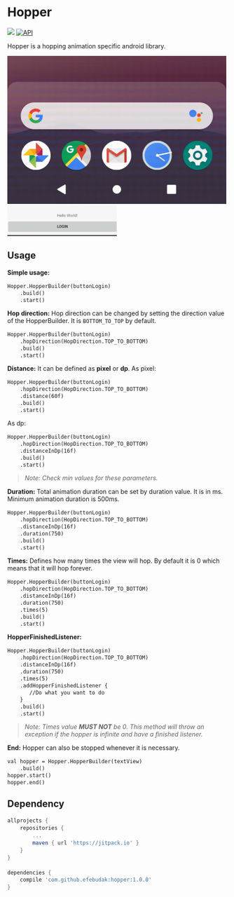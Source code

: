 # Hopper
[![](https://jitpack.io/v/efebudak/hopper.svg)](https://jitpack.io/#efebudak/hopper) [![API](https://img.shields.io/badge/API-21%2B-brightgreen.svg?style=flat)](https://android-arsenal.com/api?level=21)

Hopper is a hopping animation specific android library.

<img src="./readmeassets/AndroidHopAnimation.gif" width="500" />

<img src="./readmeassets/Hopper.gif" width="250" />

## Usage
**Simple usage:**

    Hopper.HopperBuilder(buttonLogin)  
        .build()  
        .start()
**Hop direction:**
Hop direction can be changed by setting the direction value of the HopperBuilder. It is `BOTTOM_TO_TOP` by default.

    Hopper.HopperBuilder(buttonLogin)  
        .hopDirection(HopDirection.TOP_TO_BOTTOM)  
        .build()  
        .start()
**Distance:**
It can be defined as **pixel** or **dp**.
As pixel:

    Hopper.HopperBuilder(buttonLogin)  
        .hopDirection(HopDirection.TOP_TO_BOTTOM)  
        .distance(60f)  
        .build()  
        .start()
As dp:

    Hopper.HopperBuilder(buttonLogin)  
        .hopDirection(HopDirection.TOP_TO_BOTTOM)  
        .distanceInDp(16f)  
        .build()  
        .start()

> *Note: Check min values for these parameters.*

**Duration:**
Total animation duration can be set by duration value. It is in ms. Minimum animation duration is 500ms.

    Hopper.HopperBuilder(buttonLogin)  
        .hopDirection(HopDirection.TOP_TO_BOTTOM)  
        .distanceInDp(16f)  
        .duration(750)  
        .build()  
        .start()

**Times:**
Defines how many times the view will hop. By default it is 0 which means that it will hop forever.

    Hopper.HopperBuilder(buttonLogin)  
        .hopDirection(HopDirection.TOP_TO_BOTTOM)  
        .distanceInDp(16f)  
        .duration(750)  
        .times(5)  
        .build()  
        .start()

**HopperFinishedListener:**

    Hopper.HopperBuilder(buttonLogin)  
        .hopDirection(HopDirection.TOP_TO_BOTTOM)  
        .distanceInDp(16f)  
        .duration(750)  
        .times(5)  
        .addHopperFinishedListener {   
           //Do what you want to do  
        }  
        .build()  
        .start()
> *Note: Times value **MUST NOT** be 0. This method will throw an exception if the hopper is infinite and have a finished listener.*

**End:**
Hopper can also be stopped whenever it is necessary.

    val hopper = Hopper.HopperBuilder(textView)
        .build()
    hopper.start()
    hopper.end()

## Dependency
```gradle
allprojects {
    repositories {
        ...
        maven { url 'https://jitpack.io' }
    }
}

dependencies {
    compile 'com.github.efebudak:hopper:1.0.0'
}
```